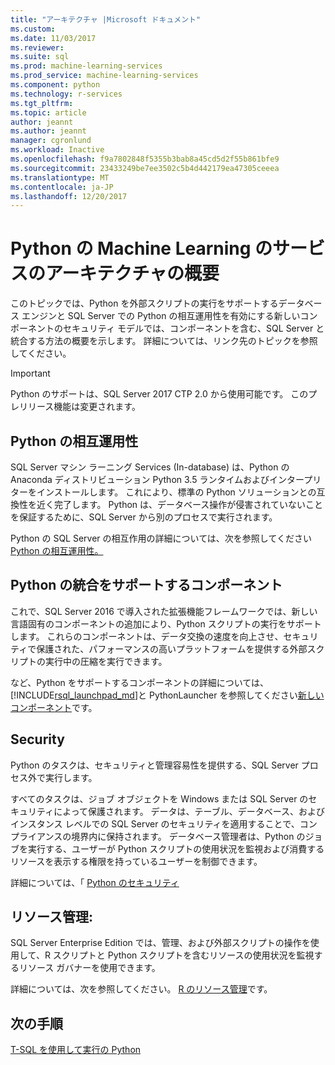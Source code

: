 ```yaml
---
title: "アーキテクチャ |Microsoft ドキュメント"
ms.custom: 
ms.date: 11/03/2017
ms.reviewer: 
ms.suite: sql
ms.prod: machine-learning-services
ms.prod_service: machine-learning-services
ms.component: python
ms.technology: r-services
ms.tgt_pltfrm: 
ms.topic: article
author: jeannt
ms.author: jeannt
manager: cgronlund
ms.workload: Inactive
ms.openlocfilehash: f9a7802848f5355b3bab8a45cd5d2f55b861bfe9
ms.sourcegitcommit: 23433249be7ee3502c5b4d442179ea47305ceeea
ms.translationtype: MT
ms.contentlocale: ja-JP
ms.lasthandoff: 12/20/2017
---
```

# <a name="architecture-overview-for-machine-learning-services-with-python"></a>Python の Machine Learning のサービスのアーキテクチャの概要

このトピックでは、Python を外部スクリプトの実行をサポートするデータベース エンジンと SQL Server での Python の相互運用性を有効にする新しいコンポーネントのセキュリティ モデルでは、コンポーネントを含む、SQL Server と統合する方法の概要を示します。 詳細については、リンク先のトピックを参照してください。

> [!IMPORTANT]
> Python のサポートは、SQL Server 2017 CTP 2.0 から使用可能です。 このプレリリース機能は変更されます。

## <a name="python-interoperability"></a>Python の相互運用性

SQL Server マシン ラーニング Services (In-database) は、Python の Anaconda ディストリビューション Python 3.5 ランタイムおよびインタープリターをインストールします。 これにより、標準の Python ソリューションとの互換性を近く完了します。 Python は、データベース操作が侵害されていないことを保証するために、SQL Server から別のプロセスで実行されます。

Python の SQL Server の相互作用の詳細については、次を参照してください[Python の相互運用性。](../../advanced-analytics/python/python-interoperability.md)

## <a name="components-that-support-python-integration"></a>Python の統合をサポートするコンポーネント

これで、SQL Server 2016 で導入された拡張機能フレームワークでは、新しい言語固有のコンポーネントの追加により、Python スクリプトの実行をサポートします。 これらのコンポーネントは、データ交換の速度を向上させ、セキュリティで保護された、パフォーマンスの高いプラットフォームを提供する外部スクリプトの実行中の圧縮を実行できます。

など、Python をサポートするコンポーネントの詳細については、[!INCLUDE[rsql_launchpad_md](../../includes/rsql-launchpad-md.md)]と PythonLauncher を参照してください[新しいコンポーネント](../../advanced-analytics/python/new-components-in-sql-server-to-support-python-integration.md)です。

## <a name="security"></a>Security

Python のタスクは、セキュリティと管理容易性を提供する、SQL Server プロセス外で実行します。

すべてのタスクは、ジョブ オブジェクトを Windows または SQL Server のセキュリティによって保護されます。 データは、テーブル、データベース、およびインスタンス レベルでの SQL Server のセキュリティを適用することで、コンプライアンスの境界内に保持されます。 データベース管理者は、Python のジョブを実行する、ユーザーが Python スクリプトの使用状況を監視および消費するリソースを表示する権限を持っているユーザーを制御できます。

詳細については、「 [Python のセキュリティ](../../advanced-analytics/python/security-overview-sql-server-python-services.md)

## <a name="resource-governance"></a>リソース管理:

SQL Server Enterprise Edition では、管理、および外部スクリプトの操作を使用して、R スクリプトと Python スクリプトを含むリソースの使用状況を監視するリソース ガバナーを使用できます。

詳細については、次を参照してください。 [R のリソース管理](../../advanced-analytics/r/resource-governance-for-r-services.md)です。

## <a name="next-steps"></a>次の手順

[T-SQL を使用して実行の Python](../tutorials/run-python-using-t-sql.md)

